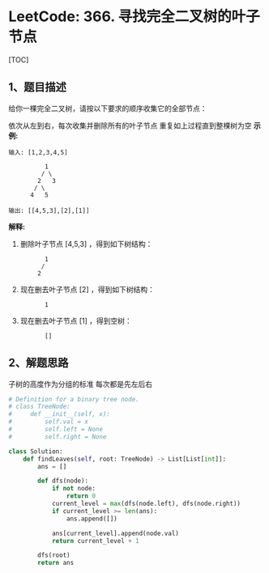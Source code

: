 # LeetCode: 366. 寻找完全二叉树的叶子节点

[TOC]

## 1、题目描述

给你一棵完全二叉树，请按以下要求的顺序收集它的全部节点：

依次从左到右，每次收集并删除所有的叶子节点
重复如上过程直到整棵树为空
**示例:**

```
输入: [1,2,3,4,5]

          1
         / \
        2   3
       / \     
      4   5    

输出: [[4,5,3],[2],[1]]

```
**解释:**

1. 删除叶子节点 [4,5,3] ，得到如下树结构：
```
          1
         / 
        2          
```

2. 现在删去叶子节点 [2] ，得到如下树结构：
```
          1          
```

3. 现在删去叶子节点 [1] ，得到空树：
```
          []         
```


## 2、解题思路

子树的高度作为分组的标准
每次都是先左后右

```python
# Definition for a binary tree node.
# class TreeNode:
#     def __init__(self, x):
#         self.val = x
#         self.left = None
#         self.right = None

class Solution:
    def findLeaves(self, root: TreeNode) -> List[List[int]]:
        ans = []

        def dfs(node):
            if not node:
                return 0
            current_level = max(dfs(node.left), dfs(node.right))
            if current_level >= len(ans):
                ans.append([])

            ans[current_level].append(node.val)
            return current_level + 1

        dfs(root)
        return ans
```

